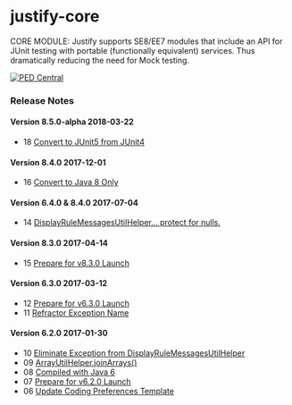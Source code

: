 # justify-core
CORE MODULE: Justify supports SE8/EE7 modules that include an API for JUnit testing with portable (functionally equivalent) services. Thus dramatically reducing the need for Mock testing.

<a href="http://pedcentral.com/justify/" target="_blank">
<img src="http://i1.wp.com/pedcentral.com/wp-content/uploads/2015/01/Justify-e1457816173825.png" alt="PED Central">
</a>

### <a name="changes"></a>Release Notes

#### Version 8.5.0-alpha <span class="date">2018-03-22</span>

*   18 [Convert to JUnit5 from JUnit4](https://github.com/gtcGroup/justify-core/issues/18)

#### Version 8.4.0 <span class="date">2017-12-01</span>

*   16 [Convert to Java 8 Only](https://github.com/gtcGroup/justify-core/issues/16)

#### Version 6.4.0 & 8.4.0 <span class="date">2017-07-04</span>

*   14 [DisplayRuleMessagesUtilHelper... protect for nulls.](https://github.com/gtcGroup/justify-core/issues/14)

#### Version 8.3.0 <span class="date">2017-04-14</span>

*   15 [Prepare for v8.3.0 Launch](https://github.com/gtcGroup/justify-core/issues/15)

#### Version 6.3.0 <span class="date">2017-03-12</span>

*   12 [Prepare for v6.3.0 Launch](https://github.com/gtcGroup/justify-core/issues/12)
*   11 [Refractor Exception Name](https://github.com/gtcGroup/justify-core/issues/11)

#### Version 6.2.0 <span class="date">2017-01-30</span>

*   10 [Eliminate Exception from DisplayRuleMessagesUtilHelper](https://github.com/gtcGroup/justify-core/issues/10)
*   09 [ArrayUtilHelper.joinArrays()](https://github.com/gtcGroup/justify-core/issues/9)
*   08 [Compiled with Java 6](https://github.com/gtcGroup/justify-core/issues/8)
*   07 [Prepare for v6.2.0 Launch](https://github.com/gtcGroup/justify-core/issues/7)
*   06 [Update Coding Preferences Template](https://github.com/gtcGroup/justify-core/issues/6)
